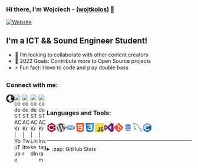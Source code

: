 ### Hi there, I'm Wojciech - ([wojtkolos][website]) 👋 

[![Website](https://img.shields.io/website?label=wojtkolos.pl&style=for-the-badge&url=https%3A%2F%2Fwojtkolos.pl)](https://wojtkolos.pl)


## I'm a ICT && Sound Engineer Student!

- 👯 I’m looking to collaborate with other content creators
- 🥅 2022 Goals: Contribute more to Open Source projects
- ⚡ Fun fact: I love to code and play double bass

### Connect with me:

[<img align="left" alt="codeSTACKr.com" width="22px" src="https://raw.githubusercontent.com/iconic/open-iconic/master/svg/globe.svg" />][website]
[<img align="left" alt="codeSTACKr | YouTube" width="22px" src="https://cdn.jsdelivr.net/npm/simple-icons@v3/icons/youtube.svg" />][youtube]
[<img align="left" alt="codeSTACKr | Twitter" width="22px" src="https://cdn.jsdelivr.net/npm/simple-icons@v3/icons/facebook.svg" />][facebook]
[<img align="left" alt="codeSTACKr | LinkedIn" width="22px" src="https://cdn.jsdelivr.net/npm/simple-icons@v3/icons/linkedin.svg" />][linkedin]
[<img align="left" alt="codeSTACKr | Instagram" width="22px" src="https://cdn.jsdelivr.net/npm/simple-icons@v3/icons/instagram.svg" />][instagram]

<br />

### Languages and Tools:

[<img align="left" alt="Cpp" width="26px" src="https://raw.githubusercontent.com/wojtkolos/wojtkolos/main/icons/cplusplus-plain.svg" />][github]
[<img align="left" alt="Wordpress" width="26px" src="https://raw.githubusercontent.com/wojtkolos/wojtkolos/main/icons/wordpress-plain.svg" />][github]
[<img align="left" alt="PHP" width="26px" src="https://raw.githubusercontent.com/wojtkolos/wojtkolos/main/icons/php-plain.svg" />][github]
[<img align="left" alt="HTML5" width="26px" src="https://raw.githubusercontent.com/wojtkolos/wojtkolos/main/icons/html5-original.svg" />][github]
[<img align="left" alt="CSS3" width="26px" src="https://raw.githubusercontent.com/wojtkolos/wojtkolos/main/icons/css3-original.svg" />][github]
[<img align="left" alt="JavaScript" width="26px" src="https://raw.githubusercontent.com/wojtkolos/wojtkolos/main/icons/javascript-original.svg" />][github]
[<img align="left" alt="Visual Studio" width="26px" src="https://raw.githubusercontent.com/wojtkolos/wojtkolos/main/icons/visualstudio-plain.svg" />][github]
[<img align="left" alt="Git" width="26px" src="https://raw.githubusercontent.com/wojtkolos/wojtkolos/main/icons/git-plain.svg" />][github]
[<img align="left" alt="SQL" width="26px" src="https://raw.githubusercontent.com/github/explore/80688e429a7d4ef2fca1e82350fe8e3517d3494d/topics/sql/sql.png" />][github]
[<img align="left" alt="MySQL" width="26px" src="https://raw.githubusercontent.com/wojtkolos/wojtkolos/main/icons/mysql-original.svg" />][github]
[<img align="left" alt="C" width="26px" src="https://raw.githubusercontent.com/wojtkolos/wojtkolos/main/icons/c-original.svg" />][github]


<br />
<br />

---



<details>
  <summary>:zap: GitHub Stats</summary>
  <img align="left" alt="wojtkolos's GitHub Stats" src="https://raw.githubusercontent.com/wojtkolos/github-stats-transparent/output/generated/overview.svg" />
</details>

[website]: https://wojtkolos.pl
[facebook]: https://www.facebook.com/WojtkolosTech
[youtube]: https://www.youtube.com/wojtkolos
[instagram]: https://www.instagram.com/wojtkolos/
[linkedin]: https://linkedin.com/in/wojciech-witczak-416829197
[github]: https://github.com/wojtkolos

